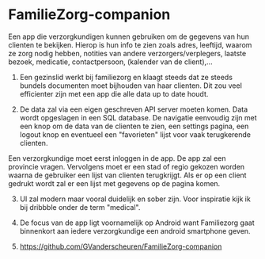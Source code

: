# FamilieZorg-companion

Een app die verzorgkundigen kunnen gebruiken om de gegevens van hun clienten te bekijken. Hierop is hun info te zien zoals adres, leeftijd, waarom ze zorg nodig hebben, notities van andere verzorgers/verplegers, laatste bezoek, medicatie, contactpersoon, (kalender van de client),...

1. Een gezinslid werkt bij familiezorg en klaagt steeds dat ze steeds bundels documenten moet bijhouden van haar clienten. Dit zou veel efficienter zijn met een app die alle data up to date houdt.

2. De data zal via een eigen geschreven API server moeten komen. Data wordt opgeslagen in een SQL database. De navigatie eenvoudig zijn met een knop om de data van de clienten te zien, een settings pagina, een logout knop en eventueel een "favorieten" lijst voor vaak terugkerende clienten.

Een verzorgkundige moet eerst inloggen in de app.
De app zal een provincie vragen. Vervolgens moet er een stad of regio gekozen worden waarna de gebruiker een lijst van clienten terugkrijgt. Als er op een client gedrukt wordt zal er een lijst met gegevens op de pagina komen.

3. UI zal modern maar vooral duidelijk en sober zijn. Voor inspiratie kijk ik bij dribbble onder de term "medical".

4. De focus van de app ligt voornamelijk op Android want Familiezorg gaat binnenkort aan iedere verzorgkundige een android smartphone geven.

5. https://github.com/GVanderscheuren/FamilieZorg-companion
